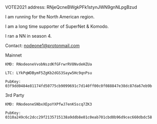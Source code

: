 VOTE2021 address: RNjeQcneBWgkPFk1stynJWN9gnNLpgBzud

I am running for the North American region.

I am a long time supporter of SuperNet & Komodo.

I ran a NN in season 4.

Contact: nodeone1@protonmail.com

Mainnet

    KMD: RNodeoneVvobNszdKfGFrwrRV8NvdeHZUa
        
    LTC: LYkPqWDBymF5ZgKb2dGS3Sayw5Hc9qnPsu
        
    PubKey: 03f9dd0484e81174fd50775cb9099691c7d140ff00c0f088847e38dc87da67eb9b
        
3rd Party

    KMD: RNodeoneSNbxXEpoYXPfwJ7enKSscq7ZK3
        
    PubKey: 0310a249c6c2dcc29f2135715138a9ddb8e01c0eab701cbd0b96d9cec660dbdc58
        
